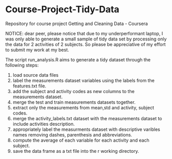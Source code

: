 Course-Project-Tidy-Data
========================

Repository for course project Getting and Cleaning Data - Coursera

NOTICE: dear peer, please notice that due to my underperformant laptop,
I was only able to generate a small sample of tidy data set by processing only the data for 2 activities of 2 subjects.
So please be appreciative of my effort to submit my work at my best.


The script run_analysis.R aims to generate a tidy dataset through the following steps:


1. load source data files
2. label the measurements dataset variables using the labels from the features.txt file. 
3. add the subject and activity codes as new columns to the measurements dataset.
4. merge the test and train measurements datasets together.
5. extract only the measurements from mean,std and activity, subject codes. 
6. merge the activity_labels.txt dataset with the measurements dataset to include activities description.
7. appropriately label the measurments dataset with descriptive varibles names removing dashes, parenthesis and abbreviations.
8. compute the average of each variable for each activity and each subject.
9. save the data frame as a txt file into the r working directory.
